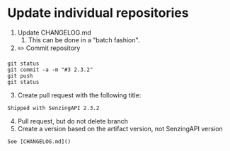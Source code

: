 # Update individual repositories

1. Update CHANGELOG.md
   1. This can be done in a "batch fashion".
2. :pencil2: Commit repository

```console
git status
git commit -a -m "#3 2.3.2"
git push
git status
```

3. Create pull request with the following title:

```console
Shipped with SenzingAPI 2.3.2
```

4. Pull request, but do not delete branch
5. Create a version based on the artifact version, not SenzingAPI version

```console
See [CHANGELOG.md]()
```
